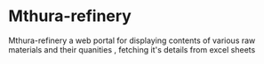 # Mthura-refinery
Mthura-refinery a web portal for displaying contents of various raw materials and their quanities , fetching it's details from excel sheets
